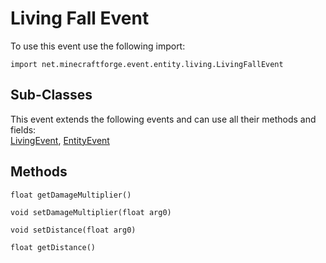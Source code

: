 # Living Fall Event

To use this event use the following import:
```groovy:no-line-numbers
import net.minecraftforge.event.entity.living.LivingFallEvent
```

## Sub-Classes
This event extends the following events and can use all their methods and fields: <br>
[LivingEvent](./living_event/index.md), [EntityEvent](./entity_event/index.md)

## Methods
```groovy:no-line-numbers
float getDamageMultiplier()
```

```groovy:no-line-numbers
void setDamageMultiplier(float arg0)
```

```groovy:no-line-numbers
void setDistance(float arg0)
```

```groovy:no-line-numbers
float getDistance()
```

